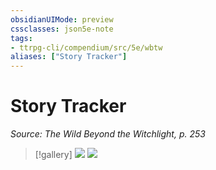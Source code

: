 ```yaml
---
obsidianUIMode: preview
cssclasses: json5e-note
tags:
- ttrpg-cli/compendium/src/5e/wbtw
aliases: ["Story Tracker"]
---
```

# Story Tracker
*Source: The Wild Beyond the Witchlight, p. 253* 

> [!gallery]
> ![](3-Mechanics/CLI/adventures/the-wild-beyond-the-witchlight/img/141-11-001-story-tracker.webp#gallery)
> ![](3-Mechanics/CLI/adventures/the-wild-beyond-the-witchlight/img/142-11-002-story-tracker.webp#gallery)